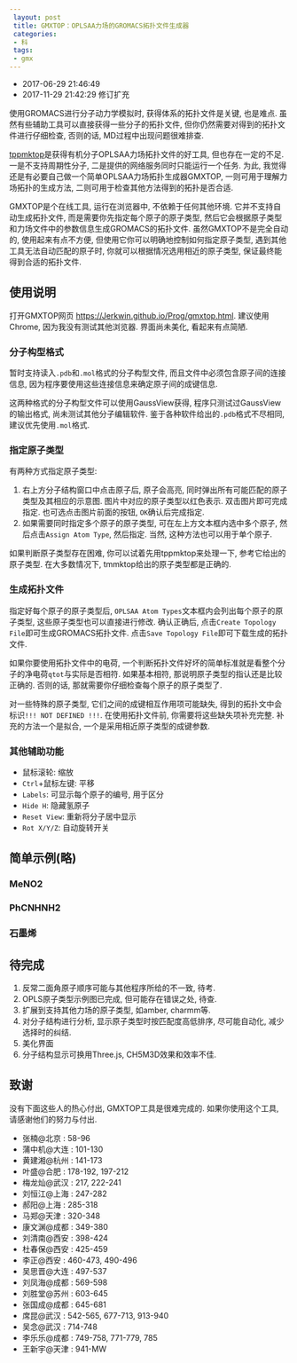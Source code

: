 ```yaml
---
 layout: post
 title: GMXTOP：OPLSAA力场的GROMACS拓扑文件生成器
 categories:
 - 科
 tags:
 - gmx
---
```


- 2017-06-29 21:46:49
- 2017-11-29 21:42:29 修订扩充

使用GROMACS进行分子动力学模拟时, 获得体系的拓扑文件是关键, 也是难点. 虽然有些辅助工具可以直接获得一些分子的拓扑文件, 但你仍然需要对得到的拓扑文件进行仔细检查, 否则的话, MD过程中出现问题很难排查.

[tppmktop](https://jerkwin.github.io/2015/12/13/TPPMKTOP-OPLS-AA%E5%85%A8%E5%8E%9F%E5%AD%90%E5%8A%9B%E5%9C%BA%E7%9A%84GROMACS%E6%8B%93%E6%89%91%E6%96%87%E4%BB%B6%E7%94%9F%E6%88%90%E5%99%A8/)是获得有机分子OPLSAA力场拓扑文件的好工具, 但也存在一定的不足. 一是不支持周期性分子, 二是提供的网络服务同时只能运行一个任务. 为此, 我觉得还是有必要自己做一个简单OPLSAA力场拓扑生成器GMXTOP, 一则可用于理解力场拓扑的生成方法, 二则可用于检查其他方法得到的拓扑是否合适.

GMXTOP是个在线工具, 运行在浏览器中, 不依赖于任何其他环境. 它并不支持自动生成拓扑文件, 而是需要你先指定每个原子的原子类型, 然后它会根据原子类型和力场文件中的参数信息生成GROMACS的拓扑文件. 虽然GMXTOP不是完全自动的, 使用起来有点不方便, 但使用它你可以明确地控制如何指定原子类型, 遇到其他工具无法自动匹配的原子时, 你就可以根据情况选用相近的原子类型, 保证最终能得到合适的拓扑文件.

## 使用说明

打开GMXTOP网页 <https://Jerkwin.github.io/Prog/gmxtop.html>. 建议使用Chrome, 因为我没有测试其他浏览器. 界面尚未美化, 看起来有点简陋.

### 分子构型格式

暂时支持读入`.pdb`和`.mol`格式的分子构型文件, 而且文件中必须包含原子间的连接信息, 因为程序要使用这些连接信息来确定原子间的成键信息.

这两种格式的分子构型文件可以使用GaussView获得, 程序只测试过GaussView的输出格式, 尚未测试其他分子编辑软件. 鉴于各种软件给出的`.pdb`格式不尽相同, 建议优先使用`.mol`格式.

### 指定原子类型

有两种方式指定原子类型:

1. 右上方分子结构窗口中点击原子后, 原子会高亮, 同时弹出所有可能匹配的原子类型及其相应的示意图. 图片中对应的原子类型以红色表示. 双击图片即可完成指定. 也可选点击图片前面的按钮, `OK`确认后完成指定.
2. 如果需要同时指定多个原子的原子类型, 可在左上方文本框内选中多个原子, 然后点击`Assign Atom Type`, 然后指定. 当然, 这种方法也可以用于单个原子.

如果判断原子类型存在困难, 你可以试着先用tppmktop来处理一下, 参考它给出的原子类型. 在大多数情况下, tmmktop给出的原子类型都是正确的.

### 生成拓扑文件

指定好每个原子的原子类型后, `OPLSAA Atom Types`文本框内会列出每个原子的原子类型, 这些原子类型也可以直接进行修改. 确认正确后, 点击`Create Topology File`即可生成GROMACS拓扑文件. 点击`Save Topology File`即可下载生成的拓扑文件.

如果你要使用拓扑文件中的电荷, 一个判断拓扑文件好坏的简单标准就是看整个分子的净电荷`qtot`与实际是否相符. 如果基本相符, 那说明原子类型的指认还是比较正确的. 否则的话, 那就需要你仔细检查每个原子的原子类型了.

对一些特殊的原子类型, 它们之间的成键相互作用项可能缺失, 得到的拓扑文中会标识`!!! NOT DEFINED !!!`. 在使用拓扑文件前, 你需要将这些缺失项补充完整. 补充的方法一个是拟合, 一个是采用相近原子类型的成键参数.

### 其他辅助功能

- 鼠标滚轮: 缩放
- `Ctrl`+鼠标左键: 平移
- `Labels`: 可显示每个原子的编号, 用于区分
- `Hide H`: 隐藏氢原子
- `Reset View`: 重新将分子居中显示
- `Rot X/Y/Z`: 自动旋转开关

## 简单示例(略)

### MeNO2

### PhCNHNH2

### 石墨烯

## 待完成

1. 反常二面角原子顺序可能与其他程序所给的不一致, 待考.
1. OPLS原子类型示例图已完成, 但可能存在错误之处, 待查.
2. 扩展到支持其他力场的原子类型, 如amber, charmm等.
5. 对分子结构进行分析, 显示原子类型时按匹配度高低排序, 尽可能自动化, 减少选择时的纠结.
3. 美化界面
4. 分子结构显示可换用Three.js, CH5M3D效果和效率不佳.

## 致谢

没有下面这些人的热心付出, GMXTOP工具是很难完成的. 如果你使用这个工具, 请感谢他们的努力与付出.

- 张楠@北京   :  58-96
- 蒲中机@大连 : 101-130
- 黄建湘@杭州 : 141-173
- 叶盛@合肥   : 178-192, 197-212
- 梅龙灿@武汉 : 217, 222-241
- 刘恒江@上海 : 247-282
- 郝阳@上海   : 285-318
- 马郑@天津   : 320-348
- 康文渊@成都 : 349-380
- 刘清南@西安 : 398-424
- 杜春保@西安 : 425-459
- 李正@西安   : 460-473, 490-496
- 吴思晋@大连 : 497-537
- 刘凤海@成都 : 569-598
- 刘胜堂@苏州 : 603-645
- 张国成@成都 : 645-681
- 席昆@武汉   : 542-565, 677-713, 913-940
- 吴念@武汉   : 714-748
- 李乐乐@成都 : 749-758, 771-779, 785
- 王新宇@天津 : 941-MW
